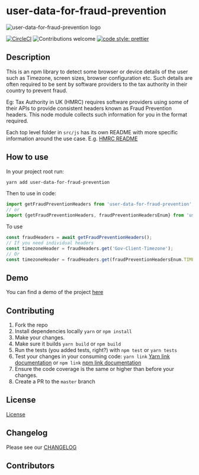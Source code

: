 # user-data-for-fraud-prevention

![user-data-for-fraud-prevention logo](./user-data-for-fraud-prevention-logo.png)

[![CircleCI](https://circleci.com/gh/intuit/user-data-for-fraud-prevention/tree/master.svg?style=shield)](https://circleci.com/gh/intuit/user-data-for-fraud-prevention/tree/master)
![Contributions welcome](https://img.shields.io/badge/contributions-welcome-orange)
[![code style: prettier](https://img.shields.io/badge/code_style-prettier-ff69b4.svg?style=flat-square)](https://github.com/prettier/prettier)

## Description

This is an npm library to detect some browser or device details of the user such as Timezone, screen sizes, browser configuration etc.
Such details are often required to be sent by software providers to the tax authority in their country to prevent fraud.

Eg: Tax Authority in UK (HMRC) requires software providers using some of their APIs to provide consistent headers known as Fraud Prevention headers. This node module collects such information for you in the format required.

Each top level folder in `src/js` has its own README with more specific information around the use case. E.g. [HMRC README](src/js/hmrc/README.md)

## How to use

In your project root run:

```sh
yarn add user-data-for-fraud-prevention
```

Then to use in code:

```js
import getFraudPreventionHeaders from 'user-data-for-fraud-prevention';
// or
import {getFraudPreventionHeaders, fraudPreventionHeadersEnum} from 'user-data-for-fraud-prevention';
```

To use

```js
const fraudHeaders = await getFraudPreventionHeaders();
// If you need individual headers
const timezoneHeader = fraudHeaders.get('Gov-Client-Timezone');
// Or
const timezoneHeader = fraudHeaders.get(fraudPreventionHeadersEnum.TIMEZONE);
```

## Demo
You can find a demo of the project [here](https://github.com/reubenae/user-data-demo)

## Contributing

1. Fork the repo
1. Install dependencies locally `yarn` or `npm install`
1. Make your changes.
1. Make sure it builds `yarn build` or `npm build`
1. Run the tests (you added tests, right?) with `npm test` or `yarn tests`
1. Test your changes in your consuming code: `yarn link` [Yarn link documentation](https://classic.yarnpkg.com/en/docs/cli/link) or `npm link` [npm link documentation](https://docs.npmjs.com/cli/link)
1. Ensure the code coverage is the same or higher than before your changes.
1. Create a PR to the `master` branch

## License

[License](LICENSE)

## Changelog

Please see our [CHANGELOG](CHANGELOG.md)

## Contributors
